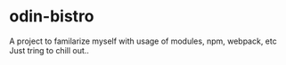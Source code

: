# odin-bistro
A project to familarize myself with usage of modules, npm, webpack, etc
<be>
Just tring to chill out..
